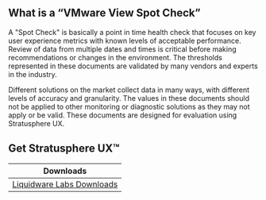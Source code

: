 What is a “VMware View Spot Check” 
--------------
   A "Spot Check" is basically a point in time health check that focuses on key user experience metrics with known levels of acceptable performance. Review of data from multiple dates and times is critical before making recommendations or changes in the environment. The thresholds represented in these documents are validated by many vendors and experts in the industry.

   Different solutions on the market collect data in many ways, with different levels of accuracy and granularity. The values in these documents should not be applied to other monitoring or diagnostic solutions as they may not apply or be valid. These documents are designed for evaluation using Stratusphere UX.
   

[getting started]: https://liquidwarelabs.zendesk.com/hc/en-us/articles/210641983-Stratusphere-UX-Documentation
[Video Training]: http://training.liquidwarelabs.com/products/stratusphere

Get Stratusphere UX™
--------------


| Downloads              |
| ---------------------- |
| [Liquidware Labs Downloads][Downloads]   |


[Downloads]: http://www.liquidwarelabs.com/download
[logo]: https://avatars3.githubusercontent.com/u/24906944?v=3&s=200



